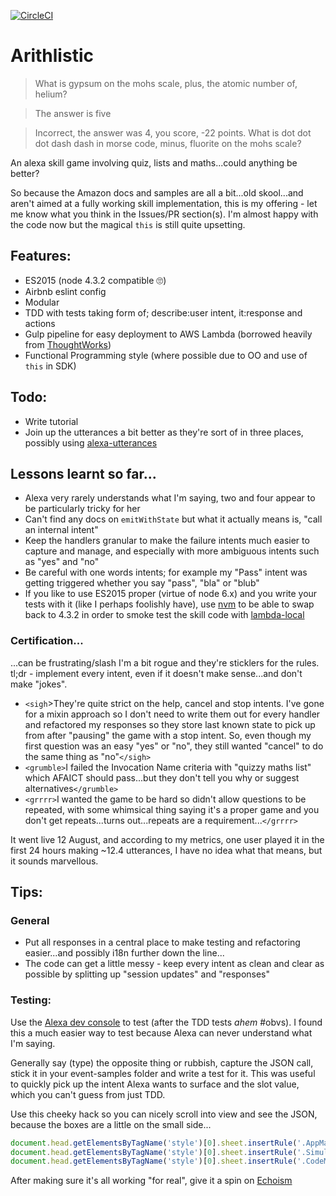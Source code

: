 [![CircleCI](https://circleci.com/gh/craigbilner/arithlistic.svg?style=svg)](https://circleci.com/gh/craigbilner/arithlistic)

# Arithlistic

> What is gypsum on the mohs scale, plus, the atomic number of, helium?

> The answer is five

> Incorrect, the answer was 4, you score, -22 points. What is dot dot dot dash dash in morse code, minus, fluorite on the mohs scale?

An alexa skill game involving quiz, lists and maths...could anything be better?

So because the Amazon docs and samples are all a bit...old skool...and aren't aimed at a fully working skill implementation, this is my offering - let me know what you think in the Issues/PR section(s). I'm almost happy with the code now but the magical `this` is still quite upsetting.

## Features:

* ES2015 (node 4.3.2 compatible 🙄)
* Airbnb eslint config
* Modular
* TDD with tests taking form of; describe:user intent, it:response and actions
* Gulp pipeline for easy deployment to AWS Lambda (borrowed heavily from [ThoughtWorks](https://github.com/ThoughtWorksStudios/node-aws-lambda))
* Functional Programming style (where possible due to OO and use of `this` in SDK)

## Todo:

* Write tutorial
* Join up the utterances a bit better as they're sort of in three places, possibly using [alexa-utterances](https://github.com/mreinstein/alexa-utterances)

## Lessons learnt so far...

* Alexa very rarely understands what I'm saying, two and four appear to be particularly tricky for her
* Can't find any docs on `emitWithState` but what it actually means is, "call an internal intent"
* Keep the handlers granular to make the failure intents much easier to capture and manage, and especially with more ambiguous intents such as "yes" and "no"
* Be careful with one words intents; for example my "Pass" intent was getting triggered whether you say "pass", "bla" or "blub"
* If you like to use ES2015 proper (virtue of node 6.x) and you write your tests with it (like I perhaps foolishly have), use [nvm](https://github.com/creationix/nvm) to be able to swap back to 4.3.2 in order to smoke test the skill code with [lambda-local](https://www.npmjs.com/package/lambda-local)

### Certification...

...can be frustrating/slash I'm a bit rogue and they're sticklers for the rules. tl;dr - implement every intent, even if it doesn't make sense...and don't make "jokes".

* `<sigh`>They're quite strict on the help, cancel and stop intents. I've gone for a mixin approach so I don't need to write them out for every handler and refactored my responses so they store last known state to pick up from after "pausing" the game with a stop intent. So, even though my first question was an easy "yes" or "no", they still wanted "cancel" to do the same thing as "no"`</sigh>`
* `<grumble>`I failed the Invocation Name criteria with "quizzy maths list" which AFAICT should pass...but they don't tell you why or suggest alternatives`</grumble>`
* `<grrrr>`I wanted the game to be hard so didn't allow questions to be repeated, with some whimsical thing saying it's a proper game and you don't get repeats...turns out...repeats are a requirement...`</grrrr>`

It went live 12 August, and according to my metrics, one user played it in the first 24 hours making ~12.4 utterances, I have no idea what that means, but it sounds marvellous.

## Tips:

### General

* Put all responses in a central place to make testing and refactoring easier...and possibly i18n further down the line...
* The code can get a little messy - keep every intent as clean and clear as possible by splitting up "session updates" and "responses"

### Testing:

Use the [Alexa dev console](https://developer.amazon.com) to test (after the TDD tests *ahem* #obvs). I found this a much easier way to test because Alexa can never understand what I'm saying.

Generally say (type) the opposite thing or rubbish, capture the JSON call, stick it in your event-samples folder and write a test for it. This was useful to quickly pick up the intent Alexa wants to surface and the slot value, which you can't guess from just TDD.

Use this cheeky hack so you can nicely scroll into view and see the JSON, because the boxes are a little on the small side...

```javascript
document.head.getElementsByTagName('style')[0].sheet.insertRule('.AppManagementViewContainer { overflow: visible !important; }', 0);
document.head.getElementsByTagName('style')[0].sheet.insertRule('.Simulator-tab { display: flex; flex-flow: column; }', 1);
document.head.getElementsByTagName('style')[0].sheet.insertRule('.CodeMirror { width: 1500px !important; }', 2);
```

After making sure it's all working "for real", give it a spin on [Echoism](https://echosim.io/)
